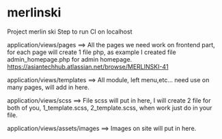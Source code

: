 # merlinski
Project merlin ski
Step to run CI on localhost

application/views/pages ==> All the pages we need work on frontend part, for each page will create 1 file php, as example I created file admin_homepage.php for admin homepage. https://asiantechhub.atlassian.net/browse/MERLINSKI-41


application/views/templates ==> All module, left menu,etc... need use on many pages, will add in here.

application/views/scss ==> File scss will put in here, I will create 2 file for both of you, 1_template.scss, 2_template.scss, when work just do in your file.

application/views/assets/images ==> Images on site will put in here.
